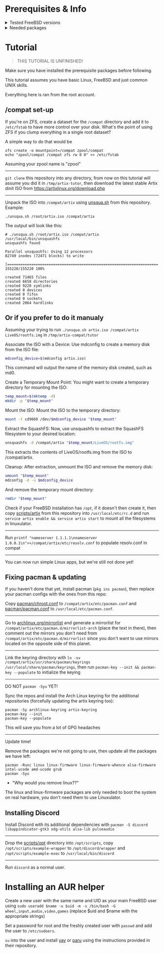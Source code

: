 # Prerequisites & Info

<details>
	<summary>Tested FreeBSD versions</summary>

- FreeBSD 14.0-RELEASE-p4
- FreeBSD 14.0-RELEASE-p5
- FreeBSD 15.0-CURRENT amd64  (By @eternalblissed)

Will work on all 15 snapshots, should work on 13.
Don't know anything about FreeBSD forks or NetBSD.
</details>

<details>
	<summary>Needed packages</summary>

 - squashfs-tools
 - pacman		(optional for managing packages without chroot)
 - pulseaudio   (optional for sound)
 - alsa-lib			(optional for sound)
 - alsa-utils		(optional for sound)
</details>


# Tutorial

> THIS TUTORIAL IS UNFINISHED!

Make sure you have installed the prerequisite packages before following.

This tutorial assumes you have basic Linux, FreeBSD and just common UNIX skills.

Everything here is ran from the root account.

## /compat set-up

If you're on ZFS, create a dataset for the `/compat` directory and add it to `/etc/fstab` to have more control over your disk. What's the point of using ZFS if you clump everything in a single root dataset?

A simple way to do that would be 

```
zfs create -o mountpoint=/compat zpool/compat
echo "zpool/compat /compat zfs rw 0 0" >> /etc/fstab
```
Assuming your zpool name is "zpool"

---
`git clone` this repository into any directory, from now on this tutorial will assume you did it in `/tmp/artix-tutor`, then download the latest stable Artix dinit ISO from https://artixlinux.org/download.php

---
Unpack the ISO into `/compat/artix` using [unsqua.sh](scripts/unsqua.sh) from this repository. Example:
```
./unsqua.sh /root/artix.iso /compat/artix
```
The output will look like this:
```
# ./unsqua.sh /root/artix.iso /compat/artix
/usr/local/bin/unsquashfs
unsquashfs found

Parallel unsquashfs: Using 12 processors
82749 inodes (72471 blocks) to write

[=====================================================================|] 155220/155220 100%

created 71465 files
created 6658 directories
created 9220 symlinks
created 0 devices
created 0 fifos
created 0 sockets
created 2064 hardlinks
```

## Or if you prefer to do it manualy
Assuming your trying to run  `./unsqua.sh artix.iso /compat/artix LiveOS/rootfs.img` in `/tmp/artix-compat/tutor`

Associate the ISO with a Device:
Use mdconfig to create a memory disk from the ISO file:

```sh
mdconfig_device=$(mdconfig artix.iso)
```

This command will output the name of the memory disk created, such as md0.

Create a Temporary Mount Point:
You might want to create a temporary directory for mounting the ISO:

```sh
temp_mount=$(mktemp -d)
mkdir -p "$temp_mount"
```

Mount the ISO:
Mount the ISO to the temporary directory:

```bash
mount -t cd9660 /dev/$mdconfig_device "$temp_mount"
```

Extract the SquashFS:
Now, use unsquashfs to extract the SquashFS filesystem to your desired location:

```sh
unsquashfs -d /compat/artix "$temp_mount/LiveOS/rootfs.img"
```

This extracts the contents of LiveOS/rootfs.img from the ISO to /compat/artix.

Cleanup:
After extraction, unmount the ISO and remove the memory disk:

```sh
umount "$temp_mount"
mdconfig -d -u $mdconfig_device
```

And remove the temporary mount directory:

```sh
rmdir "$temp_mount"
```

Check if your FreeBSD installation has `/opt`, if it doesn't then create it, then copy [scripts/artix](scripts/artix) from this repository into `/usr/local/etc/rc.d` and run `service artix enable && service artix start` to mount all the filesystems in linuxulator.

---
Run `printf "nameserver 1.1.1.1\nnameserver 1.0.0.1\n">>/compat/artix/etc/resolv.conf` to populate resolv.conf in compat

---
You can now run simple Linux apps, but we're still not done yet!

## Fixing pacman & updating

If you haven't done that yet, install pacman (`pkg ins pacman`), then replace your pacman configs with the ones from this repo:

Copy [pacman/chroot.conf](pacman/chroot.conf) to `/compat/artix/etc/pacman.conf` and [pacman/pacman.conf](pacman/pacman.conf) to `/usr/local/etc/pacman.conf`.

---
Go to [archlinux.org/mirrorlist](https://archlinux.org/mirrorlist) and generate a mirrorlist for `/compat/artix/etc/pacman.d/mirrorlist-arch` (place the text in there), then comment out the mirrors you don't need from `/compat/artix/etc/pacman.d/mirrorlist` since you don't want to use mirrors located on the opposite side of this planet.

---
Link the keyring directory with `ln -sv /compat/artix/usr/share/pacman/keyrings /usr/local/share/pacman/keyrings`, then run `pacman-key --init && pacman-key --populate` to initialize the keying

---
DO NOT `pacman -Syu` YET!

Sync the repos and install the Arch Linux keyring for the additional repositories (forcefully updating the artix keyring too):
```
pacman -Sy archlinux-keyring artix-keyring
pacman-key --init
pacman-key --populate
```
This will save you from a lot of GPG headaches

---
Update time!

Remove the packages we're not going to use, then update all the packages we have left:
```
pacman -Runc linux linux-firmware linux-firmware-whence alsa-firmware intel-ucode amd-ucode grub
pacman -Syu
```
- "Why would you remove linux??"

The linux and linux-firmware packages are only needed to boot the system on real hardware, you don't need them to use Linuxulator.

## Installing Discord

Install Discord with its additional dependencies with `pacman -S discord libappindicator-gtk3 xdg-utils alsa-lib pulseaudio`

---
Drop the [scripts/opt](scripts/opt) directory into `/opt/scripts`, copy `/opt/scripts/example-wrapper` to `/opt/discord/wrapper` and `/opt/scripts/example-exec` to `/usr/local/bin/discord`

---
Run `discord` as a normal user.

# Installing an AUR helper
Create a new user with the same name and UID as your main FreeBSD user using `sudo useradd $name -u $uid -m -s /bin/bash -G wheel,input,audio,video,games` (replace $uid and $name with the appropriate strings)

Set a password for root and the freshly created user with `passwd` and add the user to `/etc/sudoers`.

`su` into the user and install [yay](https://github.com/Jguer/yay) or [paru](https://github.com/Morganamilo/paru) using the instructions provided in their repository.
